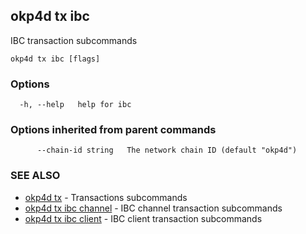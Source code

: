 ## okp4d tx ibc

IBC transaction subcommands

```
okp4d tx ibc [flags]
```

### Options

```
  -h, --help   help for ibc
```

### Options inherited from parent commands

```
      --chain-id string   The network chain ID (default "okp4d")
```

### SEE ALSO

* [okp4d tx](okp4d_tx.md)	 - Transactions subcommands
* [okp4d tx ibc channel](okp4d_tx_ibc_channel.md)	 - IBC channel transaction subcommands
* [okp4d tx ibc client](okp4d_tx_ibc_client.md)	 - IBC client transaction subcommands

